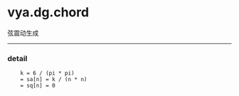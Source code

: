 # vya.dg.chord
弦震动生成

---
### detail
```
	k = 6 / (pi * pi)
	= sa[n] = k / (n * n)
	= sq[n] = 0
```
